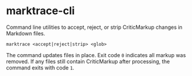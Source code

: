 # marktrace-cli

Command line utilities to accept, reject, or strip CriticMarkup changes in Markdown files.

```
marktrace <accept|reject|strip> <glob>
```

The command updates files in place. Exit code `0` indicates all markup was removed. If any files still contain CriticMarkup after processing, the command exits with code `1`.
